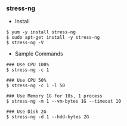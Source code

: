 ### stress-ng
- Install

~~~
$ yum -y install stress-ng
$ sudo apt-get install -y stress-ng
$ stress-ng -V
~~~

- Sample Commands

~~~
### Use CPU 100%
$ stress-ng -c 1

### Use CPU 50%
$ stress-ng -c 1 -l 50

### Use Memory 1G for 10s, 1 process
$ stress-ng -m 1 --vm-bytes 1G --timeout 10

### Use Disk 2G
$ stress-ng -d 1 --hdd-bytes 2G
~~~

